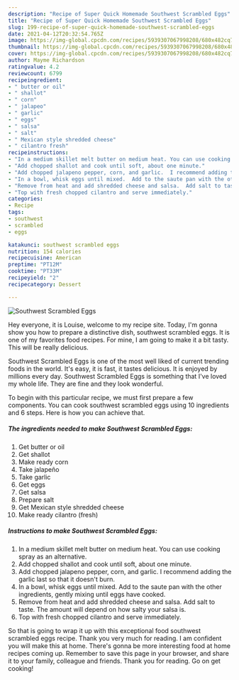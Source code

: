 ```yaml
---
description: "Recipe of Super Quick Homemade Southwest Scrambled Eggs"
title: "Recipe of Super Quick Homemade Southwest Scrambled Eggs"
slug: 199-recipe-of-super-quick-homemade-southwest-scrambled-eggs
date: 2021-04-12T20:32:54.765Z
image: https://img-global.cpcdn.com/recipes/5939307067998208/680x482cq70/southwest-scrambled-eggs-recipe-main-photo.jpg
thumbnail: https://img-global.cpcdn.com/recipes/5939307067998208/680x482cq70/southwest-scrambled-eggs-recipe-main-photo.jpg
cover: https://img-global.cpcdn.com/recipes/5939307067998208/680x482cq70/southwest-scrambled-eggs-recipe-main-photo.jpg
author: Mayme Richardson
ratingvalue: 4.2
reviewcount: 6799
recipeingredient:
- " butter or oil"
- " shallot"
- " corn"
- " jalapeo"
- " garlic"
- " eggs"
- " salsa"
- " salt"
- " Mexican style shredded cheese"
- " cilantro fresh"
recipeinstructions:
- "In a medium skillet melt butter on medium heat. You can use cooking spray as an alternative."
- "Add chopped shallot and cook until soft, about one minute."
- "Add chopped jalapeno pepper, corn, and garlic.  I recommend adding the garlic last so that it doesn&#39;t burn."
- "In a bowl, whisk eggs until mixed.  Add to the saute pan with the other ingredients, gently mixing until eggs have cooked."
- "Remove from heat and add shredded cheese and salsa.  Add salt to taste.  The amount will depend on how salty your salsa is."
- "Top with fresh chopped cilantro and serve immediately."
categories:
- Recipe
tags:
- southwest
- scrambled
- eggs

katakunci: southwest scrambled eggs 
nutrition: 154 calories
recipecuisine: American
preptime: "PT12M"
cooktime: "PT33M"
recipeyield: "2"
recipecategory: Dessert

---
```



![Southwest Scrambled Eggs](https://img-global.cpcdn.com/recipes/5939307067998208/680x482cq70/southwest-scrambled-eggs-recipe-main-photo.jpg)

Hey everyone, it is Louise, welcome to my recipe site. Today, I'm gonna show you how to prepare a distinctive dish, southwest scrambled eggs. It is one of my favorites food recipes. For mine, I am going to make it a bit tasty. This will be really delicious.



Southwest Scrambled Eggs is one of the most well liked of current trending foods in the world. It's easy, it is fast, it tastes delicious. It is enjoyed by millions every day. Southwest Scrambled Eggs is something that I've loved my whole life. They are fine and they look wonderful.


To begin with this particular recipe, we must first prepare a few components. You can cook southwest scrambled eggs using 10 ingredients and 6 steps. Here is how you can achieve that.

<!--inarticleads1-->

##### The ingredients needed to make Southwest Scrambled Eggs:

1. Get  butter or oil
1. Get  shallot
1. Make ready  corn
1. Take  jalapeño
1. Take  garlic
1. Get  eggs
1. Get  salsa
1. Prepare  salt
1. Get  Mexican style shredded cheese
1. Make ready  cilantro (fresh)




<!--inarticleads2-->

##### Instructions to make Southwest Scrambled Eggs:

1. In a medium skillet melt butter on medium heat. You can use cooking spray as an alternative.
1. Add chopped shallot and cook until soft, about one minute.
1. Add chopped jalapeno pepper, corn, and garlic.  I recommend adding the garlic last so that it doesn&#39;t burn.
1. In a bowl, whisk eggs until mixed.  Add to the saute pan with the other ingredients, gently mixing until eggs have cooked.
1. Remove from heat and add shredded cheese and salsa.  Add salt to taste.  The amount will depend on how salty your salsa is.
1. Top with fresh chopped cilantro and serve immediately.




So that is going to wrap it up with this exceptional food southwest scrambled eggs recipe. Thank you very much for reading. I am confident you will make this at home. There's gonna be more interesting food at home recipes coming up. Remember to save this page in your browser, and share it to your family, colleague and friends. Thank you for reading. Go on get cooking!

